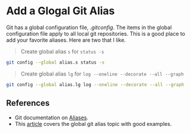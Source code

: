# Add a Glogal Git Alias

Git has a global configuration file, _.gitconfig_. 
The items in the global configuration file apply to all local git repositories.
This is a good place to add your favorite aliases.
Here are two that I like.

> Create global alias `s` for `status -s`

```zsh
git config --global alias.s status -s
```

> Create global alias `lg` for `log --oneline --decorate --all --graph`
```zsh
git config --global alias.lg log --oneline --decorate --all --graph
```

## References

+ Git documentation on [Aliases](https://git-scm.com/book/en/v2/Git-Basics-Git-Aliases).
+ This [article](https://digitalfortress.tech/tips/create-global-gitconfig-git-alias/) covers the global git alias topic with good examples.
